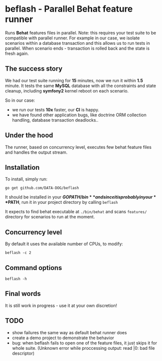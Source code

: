 # beflash - Parallel Behat feature runner

Runs **Behat** features files in parallel. Note: this requires your test suite to be compatible with parallel
runner. For example in our case, we isolate scenarios within a database transaction and this allows us to run
tests in parallel. When scenario ends - transaction is rolled back and the state is fresh again.

## The success story

We had our test suite running for **15** minutes, now we run it within **1.5** minute. It tests the same **MySQL**
database with all the constraints and state cleanup, including **symfony2** kernel reboot on each scenario.

So in our case:
- we run our tests **10x** faster, our **CI** is happy.
- we have found other application bugs, like doctrine ORM collection handling, database transaction deadlocks..

## Under the hood

The runner, based on concurrency level, executes few behat feature files and handles the output stream.

## Installation

To install, simply run:

    go get github.com/DATA-DOG/beflash

It should be installed in your **$GOPATH/bin** and since it is probably in your **$PATH**,
run it in your project directory by calling `beflash`

It expects to find behat executable at `./bin/behat` and scans `features/` directory for scenarios to run at the moment.

## Concurrency level

By default it uses the available number of CPUs, to modify:

    beflash -c 2

## Command options

    beflash -h

## Final words

It is still work in progress - use it at your own discretion!

## TODO

- show failures the same way as default behat runner does
- create a demo project to demonstrate the behavior
- bug: when beflash fails to open one of the feature files, it just skips it for whole suite. (Unknown error while proccessing output: read |0: bad file descriptor)

